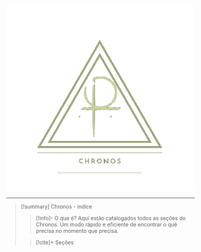![image](.attachments/7ee7c58d19704922bce0028dfe22ad94d047d53c.png) 
___
> [!summary] Chronos - índice
> > [!info]- O que é?
> >  Aqui estão catalogados todos as seções do Chronos. Um modo rápido e eficiente de encontrar o quê precisa no momento que precisa.
> 
> > [!cite]+ Seções
> >